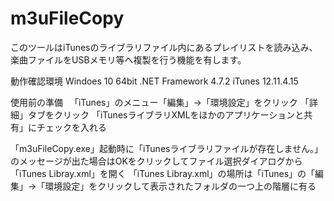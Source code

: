 # m3uFileCopy
このツールはiTunesのライブラリファイル内にあるプレイリストを読み込み、楽曲ファイルをUSBメモリ等へ複製を行う機能を有します。

動作確認環境
 Windoes 10 64bit
 .NET Framework 4.7.2
 iTunes 12.11.4.15
 
使用前の準備
　「iTunes」のメニュー「編集」→「環境設定」をクリック
 「詳細」タブをクリック
 「iTunesライブラリXMLをほかのアプリケーションと共有」にチェックを入れる
 
 「m3uFileCopy.exe」起動時に「iTunesライブラリファイルが存在しません。」のメッセージが出た場合はOKをクリックしてファイル選択ダイアログから「iTunes Libray.xml」を開く
 「iTunes Libray.xml」の場所は「iTunes」の「編集」→「環境設定」をクリックして表示されたフォルダの一つ上の階層に有る
 

